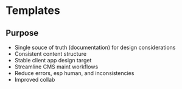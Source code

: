# Templates

## Purpose

- Single souce of truth (documentation) for design considerations
- Consistent content structure
- Stable client app design target
- Streamline CMS maint workflows
- Reduce errors, esp human, and inconsistencies
- Improved collab

